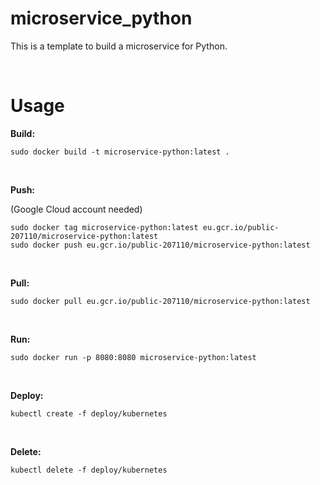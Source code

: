 # microservice_python

This is a template to build a microservice for Python.

<br>

# Usage

__Build:__

```
sudo docker build -t microservice-python:latest .
```

<br>

__Push:__

(Google Cloud account needed)

```
sudo docker tag microservice-python:latest eu.gcr.io/public-207110/microservice-python:latest
sudo docker push eu.gcr.io/public-207110/microservice-python:latest
```

<br>

__Pull:__

```
sudo docker pull eu.gcr.io/public-207110/microservice-python:latest
```

<br>

__Run:__

```
sudo docker run -p 8080:8080 microservice-python:latest
```

<br>

__Deploy:__

```
kubectl create -f deploy/kubernetes
```

<br>

__Delete:__

```
kubectl delete -f deploy/kubernetes
```


